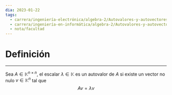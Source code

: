```yaml
---
dia: 2023-01-22
tags:
  - carrera/ingeniería-electrónica/algebra-2/Autovalores-y-autovectores
  - carrera/ingeniería-en-informática/algebra-2/Autovalores-y-autovectores
  - nota/facultad
---
```

# Definición
---
Sea $A \in \mathbb{K}^{n \times n}$, el escalar $\lambda \in \mathbb{K}$  es un autovalor de $A$ si existe un vector no nulo $v \in \mathbb{K}^n$ tal que $$ Av = \lambda v $$